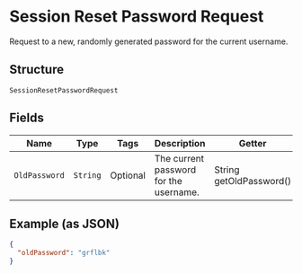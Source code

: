 
# Session Reset Password Request

Request to a new, randomly generated password for the current username.

## Structure

`SessionResetPasswordRequest`

## Fields

| Name | Type | Tags | Description | Getter | Setter |
|  --- | --- | --- | --- | --- | --- |
| `OldPassword` | `String` | Optional | The current password for the username. | String getOldPassword() | setOldPassword(String oldPassword) |

## Example (as JSON)

```json
{
  "oldPassword": "grflbk"
}
```

